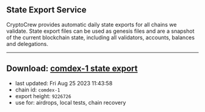 ## State Export Service
CryptoCrew provides automatic daily state exports for all chains we validate. State export files can be used as genesis files and are a snapshot of the current blockchain state, including all validators, accounts, balances and delegations.

---
**Download: [comdex-1 state export](https://dl.ccvalidators.com/SERVICE/comdex/comdex-1_export_9226726.json)**
---

- last updated: Fri Aug 25 2023 11:43:58
- chain id: `comdex-1`
- export height: `9226726`
- use for: airdrops, local tests, chain recovery
